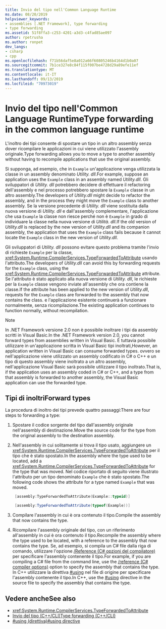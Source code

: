 ```yaml
---
title: Invio del tipo nell'Common Language Runtime
ms.date: 08/20/2019
helpviewer_keywords:
- assemblies [.NET Framework], type forwarding
- type forwarding
ms.assetid: 51f8ffa3-c253-4201-a3d3-c4fad85ae097
author: rpetrusha
ms.author: ronpet
dev_langs:
- csharp
- cpp
ms.openlocfilehash: f71b56daf5e8a012a66f60805246b4164d1b0a07
ms.sourcegitcommit: 7b1ce327e8c84f115f007be4728d29a89efe11ef
ms.translationtype: MT
ms.contentlocale: it-IT
ms.lasthandoff: 09/13/2019
ms.locfileid: "70973019"
---
```

# <a name="type-forwarding-in-the-common-language-runtime"></a><span data-ttu-id="28894-102">Invio del tipo nell'Common Language Runtime</span><span class="sxs-lookup"><span data-stu-id="28894-102">Type forwarding in the common language runtime</span></span>
<span data-ttu-id="28894-103">L'inoltro dei tipi consente di spostare un tipo in un altro assembly senza dover ricompilare le applicazioni in cui viene utilizzato l'assembly originale.</span><span class="sxs-lookup"><span data-stu-id="28894-103">Type forwarding allows you to move a type to another assembly without having to recompile applications that use the original assembly.</span></span>  
  
 <span data-ttu-id="28894-104">Si supponga, ad esempio, che in `Example` un'applicazione venga utilizzata la classe in un assembly denominato *Utility. dll*.</span><span class="sxs-lookup"><span data-stu-id="28894-104">For example, suppose an application uses the `Example` class in an assembly named *Utility.dll*.</span></span> <span data-ttu-id="28894-105">Gli sviluppatori di *Utility. dll* potrebbero decidere di effettuare il refactoring dell'assembly e nel processo potrebbero spostare la `Example` classe in un altro assembly.</span><span class="sxs-lookup"><span data-stu-id="28894-105">The developers of *Utility.dll* might decide to refactor the assembly, and in the process they might move the `Example` class to another assembly.</span></span> <span data-ttu-id="28894-106">Se la versione precedente di *Utility. dll* viene sostituita dalla nuova versione di *Utility. dll* e dall'assembly complementare, l'applicazione che usa `Example` la classe non riesce perché non è `Example` in grado di individuare la classe nella nuova versione di  *Utilità. dll*.</span><span class="sxs-lookup"><span data-stu-id="28894-106">If the old version of *Utility.dll* is replaced by the new version of *Utility.dll* and its companion assembly, the application that uses the `Example` class fails because it cannot locate the `Example` class in the new version of *Utility.dll*.</span></span>  
  
 <span data-ttu-id="28894-107">Gli sviluppatori di *Utility. dll* possono evitare questo problema tramite l'invio di richieste `Example` per la classe, <xref:System.Runtime.CompilerServices.TypeForwardedToAttribute> usando l'attributo.</span><span class="sxs-lookup"><span data-stu-id="28894-107">The developers of *Utility.dll* can avoid this by forwarding requests for the `Example` class, using the <xref:System.Runtime.CompilerServices.TypeForwardedToAttribute> attribute.</span></span> <span data-ttu-id="28894-108">Se l'attributo è stato applicato alla nuova versione di *Utility. dll*, le richieste per la `Example` classe vengono inviate all'assembly che ora contiene la classe.</span><span class="sxs-lookup"><span data-stu-id="28894-108">If the attribute has been applied to the new version of *Utility.dll*, requests for the `Example` class are forwarded to the assembly that now contains the class.</span></span> <span data-ttu-id="28894-109">e l'applicazione esistente continuerà a funzionare normalmente, senza ricompilazione.</span><span class="sxs-lookup"><span data-stu-id="28894-109">The existing application continues to function normally, without recompilation.</span></span>  
  
> [!NOTE]
> <span data-ttu-id="28894-110">In .NET Framework versione 2.0 non è possibile inoltrare i tipi da assembly scritti in Visual Basic.</span><span class="sxs-lookup"><span data-stu-id="28894-110">In the .NET Framework version 2.0, you cannot forward types from assemblies written in Visual Basic.</span></span> <span data-ttu-id="28894-111">È tuttavia possibile utilizzare in un'applicazione scritta in Visual Basic tipi inoltrati,</span><span class="sxs-lookup"><span data-stu-id="28894-111">However, an application written in Visual Basic can consume forwarded types.</span></span> <span data-ttu-id="28894-112">ovvero se nell'applicazione viene utilizzato un assembly codificato in C# o C++ e un tipo di questo assembly viene inoltrato a un altro assembly, nell'applicazione Visual Basic sarà possibile utilizzare il tipo inoltrato.</span><span class="sxs-lookup"><span data-stu-id="28894-112">That is, if the application uses an assembly coded in C# or C++, and a type from that assembly is forwarded to another assembly, the Visual Basic application can use the forwarded type.</span></span>  
  
## <a name="forward-types"></a><span data-ttu-id="28894-113">Tipi di inoltri</span><span class="sxs-lookup"><span data-stu-id="28894-113">Forward types</span></span>  
 <span data-ttu-id="28894-114">La procedura di inoltro dei tipi prevede quattro passaggi:</span><span class="sxs-lookup"><span data-stu-id="28894-114">There are four steps to forwarding a type:</span></span>  
  
1. <span data-ttu-id="28894-115">Spostare il codice sorgente del tipo dall'assembly originale nell'assembly di destinazione.</span><span class="sxs-lookup"><span data-stu-id="28894-115">Move the source code for the type from the original assembly to the destination assembly.</span></span>  
   
2. <span data-ttu-id="28894-116">Nell'assembly in cui solitamente si trova il tipo usato, aggiungere un <xref:System.Runtime.CompilerServices.TypeForwardedToAttribute> per il tipo che è stato spostato.</span><span class="sxs-lookup"><span data-stu-id="28894-116">In the assembly where the type used to be located, add a <xref:System.Runtime.CompilerServices.TypeForwardedToAttribute> for the type that was moved.</span></span> <span data-ttu-id="28894-117">Nel codice riportato di seguito viene illustrato l'attributo per un tipo denominato `Example` che è stato spostato.</span><span class="sxs-lookup"><span data-stu-id="28894-117">The following code shows the attribute for a type named `Example` that was moved.</span></span>  
   
   ```cpp  
    [assembly:TypeForwardedToAttribute(Example::typeid)]  
   ```
   
   ```csharp  
    [assembly:TypeForwardedToAttribute(typeof(Example))]  
   ```  
   
3. <span data-ttu-id="28894-118">Compilare l'assembly in cui è ora contenuto il tipo.</span><span class="sxs-lookup"><span data-stu-id="28894-118">Compile the assembly that now contains the type.</span></span>  
   
4. <span data-ttu-id="28894-119">Ricompilare l'assembly originale del tipo, con un riferimento all'assembly in cui è ora contenuto il tipo.</span><span class="sxs-lookup"><span data-stu-id="28894-119">Recompile the assembly where the type used to be located, with a reference to the assembly that now contains the type.</span></span> <span data-ttu-id="28894-120">Se, ad esempio, si compila un C# file dalla riga di comando, utilizzare l'opzione [/Reference (C# opzioni del compilatore)](../../csharp/language-reference/compiler-options/reference-compiler-option.md) per specificare l'assembly contenente il tipo.</span><span class="sxs-lookup"><span data-stu-id="28894-120">For example, if you are compiling a C# file from the command line, use the [/reference (C# compiler options)](../../csharp/language-reference/compiler-options/reference-compiler-option.md) option to specify the assembly that contains the type.</span></span> <span data-ttu-id="28894-121">In C++ utilizzare la direttiva [#using](/cpp/preprocessor/hash-using-directive-cpp) nel file di origine per specificare l'assembly contenente il tipo.</span><span class="sxs-lookup"><span data-stu-id="28894-121">In C++, use the [#using](/cpp/preprocessor/hash-using-directive-cpp) directive in the source file to specify the assembly that contains the type.</span></span>  
  
## <a name="see-also"></a><span data-ttu-id="28894-122">Vedere anche</span><span class="sxs-lookup"><span data-stu-id="28894-122">See also</span></span>

- <xref:System.Runtime.CompilerServices.TypeForwardedToAttribute>
- [<span data-ttu-id="28894-123">Invio del tipo (C++/CLI)</span><span class="sxs-lookup"><span data-stu-id="28894-123">Type forwarding (C++/CLI)</span></span>](/cpp/windows/type-forwarding-cpp-cli)
- [<span data-ttu-id="28894-124">#using (direttiva)</span><span class="sxs-lookup"><span data-stu-id="28894-124">#using directive</span></span>](/cpp/preprocessor/hash-using-directive-cpp)
